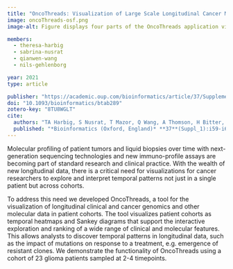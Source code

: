 ```yaml
---
title: "OncoThreads: Visualization of Large Scale Longitudinal Cancer Molecular Data"
image: oncoThreads-osf.png
image-alt: Figure displays four parts of the OncoThreads application visualizing molecular data of patient cohorts. A stacked block view shows high variability within a timepoint but uniformity across timepoints through stacks of colored blocks representing categorical and numerical data. The figure contrasts data variability and consistency in categorical and numerical contexts across different visualization parts.

members:
  - theresa-harbig
  - sabrina-nusrat
  - qianwen-wang 
  - nils-gehlenborg

year: 2021
type: article

publisher: "https://academic.oup.com/bioinformatics/article/37/Supplement_1/i59/6319672"
doi: "10.1093/bioinformatics/btab289"
zotero-key: "8TU8WGLT"
cite:
  authors: "TA Harbig, S Nusrat, T Mazor, Q Wang, A Thomson, H Bitter, E Cerami, N Gehlenborg"
  published: "*Bioinformatics (Oxford, England)* **37**(Suppl_1):i59-i66"
---
```

Molecular profiling of patient tumors and liquid biopsies over time with next-generation sequencing technologies and new immuno-profile assays are becoming part of standard research and clinical practice. With the wealth of new longitudinal data, there is a critical need for visualizations for cancer researchers to explore and interpret temporal patterns not just in a single patient but across cohorts. 

To address this need we developed OncoThreads, a tool for the visualization of longitudinal clinical and cancer genomics and other molecular data in patient cohorts. The tool visualizes patient cohorts as temporal heatmaps and Sankey diagrams that support the interactive exploration and ranking of a wide range of clinical and molecular features. This allows analysts to discover temporal patterns in longitudinal data, such as the impact of mutations on response to a treatment, e.g. emergence of resistant clones. We demonstrate the functionality of OncoThreads using a cohort of 23 glioma patients sampled at 2-4 timepoints.